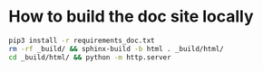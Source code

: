 # How to build the doc site locally

```bash
pip3 install -r requirements_doc.txt
rm -rf _build/ && sphinx-build -b html . _build/html/
cd _build/html/ && python -m http.server
```
